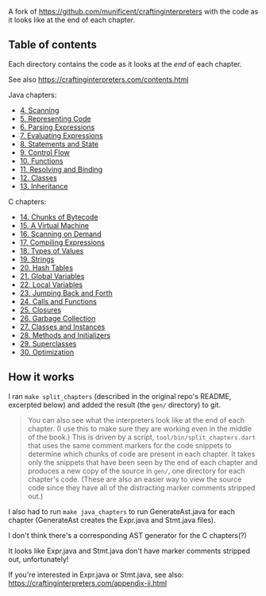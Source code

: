 A fork of https://github.com/munificent/craftinginterpreters with the code as
it looks like at the end of each chapter.

## Table of contents

Each directory contains the code as it looks at the _end_ of each chapter.

See also https://craftinginterpreters.com/contents.html

Java chapters:

- [4. Scanning              ](./gen/chap04_scanning)
- [5. Representing Code     ](./gen/chap05_representing)
- [6. Parsing Expressions   ](./gen/chap06_parsing)
- [7. Evaluating Expressions](./gen/chap07_evaluating)
- [8. Statements and State  ](./gen/chap08_statements)
- [9. Control Flow          ](./gen/chap09_control)
- [10. Functions            ](./gen/chap10_functions)
- [11. Resolving and Binding](./gen/chap11_resolving)
- [12. Classes              ](./gen/chap12_classes)
- [13. Inheritance          ](./gen/chap13_inheritance)

C chapters:

- [14. Chunks of Bytecode      ](./gen/chap14_chunks)
- [15. A Virtual Machine       ](./gen/chap15_virtual)
- [16. Scanning on Demand      ](./gen/chap16_scanning)
- [17. Compiling Expressions   ](./gen/chap17_compiling)
- [18. Types of Values         ](./gen/chap18_types)
- [19. Strings                 ](./gen/chap19_strings)
- [20. Hash Tables             ](./gen/chap20_hash)
- [21. Global Variables        ](./gen/chap21_global)
- [22. Local Variables         ](./gen/chap22_local)
- [23. Jumping Back and Forth  ](./gen/chap23_jumping)
- [24. Calls and Functions     ](./gen/chap24_calls)
- [25. Closures                ](./gen/chap25_closures)
- [26. Garbage Collection      ](./gen/chap26_garbage)
- [27. Classes and Instances   ](./gen/chap27_classes)
- [28. Methods and Initializers](./gen/chap28_methods)
- [29. Superclasses            ](./gen/chap29_superclasses)
- [30. Optimization            ](./gen/chap30_optimization)

## How it works

I ran `make split_chapters` (described in the original repo's README,
excerpted below) and added the result (the `gen/` directory) to git.

> You can also see what the interpreters look like at the end of each chapter. (I
> use this to make sure they are working even in the middle of the book.) This is
> driven by a script, `tool/bin/split_chapters.dart` that uses the same comment
> markers for the code snippets to determine which chunks of code are present in
> each chapter. It takes only the snippets that have been seen by the end of each
> chapter and produces a new copy of the source in `gen/`, one directory for each
> chapter's code. (These are also an easier way to view the source code since they
> have all of the distracting marker comments stripped out.)

I also had to run `make java_chapters` to run GenerateAst.java for each chapter
(GenerateAst creates the Expr.java and Stmt.java files).

I don't think there's a corresponding AST generator for the C chapters(?)

It looks like Expr.java and Stmt.java don't have marker comments stripped out,
unfortunately!

If you're interested in Expr.java or Stmt.java, see also: https://craftinginterpreters.com/appendix-ii.html
